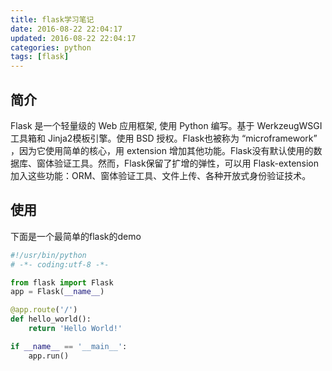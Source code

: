 ```yaml
---
title: flask学习笔记
date: 2016-08-22 22:04:17
updated: 2016-08-22 22:04:17
categories: python
tags: [flask]
---
```


## 简介
Flask 是一个轻量级的 Web 应用框架, 使用 Python 编写。基于 WerkzeugWSGI工具箱和 Jinja2模板引擎。使用 BSD 授权。Flask也被称为 “microframework” ，因为它使用简单的核心，用 extension 增加其他功能。Flask没有默认使用的数据库、窗体验证工具。然而，Flask保留了扩增的弹性，可以用 Flask-extension 加入这些功能：ORM、窗体验证工具、文件上传、各种开放式身份验证技术。

## 使用
下面是一个最简单的flask的demo
```python
#!/usr/bin/python
# -*- coding:utf-8 -*-

from flask import Flask
app = Flask(__name__)

@app.route('/')
def hello_world():
    return 'Hello World!'

if __name__ == '__main__':
    app.run()
```
